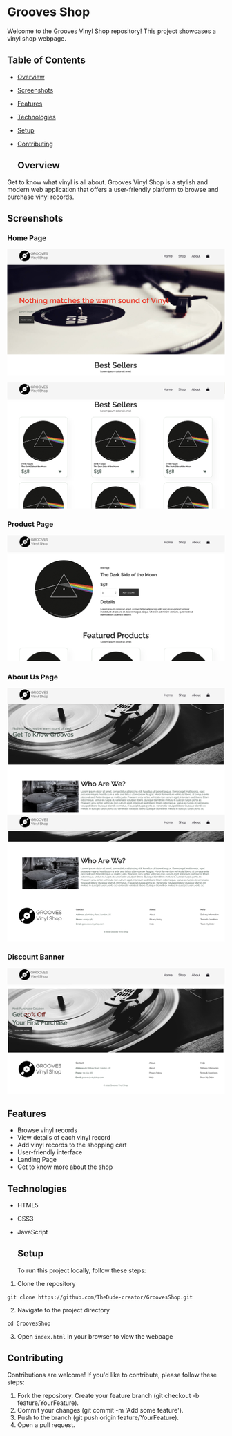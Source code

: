# Grooves Shop

Welcome to the Grooves Vinyl Shop repository! This project showcases a vinyl shop webpage.  

## Table of Contents 
- [Overview](#overview)
- [Screenshots](#screenshots)
- [Features](#features) 
- [Technologies](#technologies) 
- [Setup](#setup) 
- [Contributing](#contributing)

  ## Overview 

Get to know what vinyl is all about.
Grooves Vinyl Shop is a stylish and modern web application that offers a user-friendly platform to browse and purchase vinyl records. 

## Screenshots  

### Home Page 

![Home Page](ShowcaseImages/Homepage1.png) 

![Home Page](ShowcaseImages/Homepage2.png)

### Product Page 

![Product Page](ShowcaseImages/ProductPage.png)

### About Us Page

![About Us Page](ShowcaseImages/AboutUsPage1.png)
![About Us Page](ShowcaseImages/AboutUsPage2.png)

### Discount Banner 

![Discount Banner](ShowcaseImages/DiscountBanner.png)

## Features 

- Browse vinyl records
- View details of each vinyl record 
- Add vinyl records to the shopping cart 
- User-friendly interface  
- Landing Page 
- Get to know more about the shop
  
## Technologies 

- HTML5 
- CSS3 
- JavaScript 

  ## Setup 
  To run this project locally, follow these steps:  
  
1. Clone the repository   

```
git clone https://github.com/TheDude-creator/GroovesShop.git
```

2. Navigate to the project directory

``` 
cd GroovesShop
```

3. Open `index.html` in your browser to view the webpage


## Contributing

Contributions are welcome! If you'd like to contribute, please follow these steps:

1. Fork the repository. Create your feature branch (git checkout -b feature/YourFeature).
2. Commit your changes (git commit -m 'Add some feature').
3. Push to the branch (git push origin feature/YourFeature).
4. Open a pull request.
